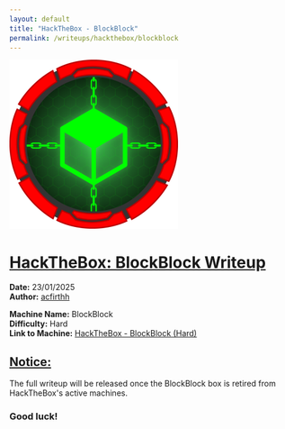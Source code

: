 ```yaml
---
layout: default
title: "HackTheBox - BlockBlock"
permalink: /writeups/hackthebox/blockblock
---
```


![HackTheBox: BlockBlock (Hard)](images/blockblock.png)
<h1><ins>HackTheBox: BlockBlock Writeup</ins></h1>

**Date:** 23/01/2025\
**Author:** [acfirthh](https://github.com/acfirthh)

**Machine Name:** BlockBlock\
**Difficulty:** Hard\
**Link to Machine:** [HackTheBox - BlockBlock (Hard)](https://app.hackthebox.com/machines/BlockBlock)

<h2><ins>Notice:</ins></h2>
The full writeup will be released once the BlockBlock box is retired from HackTheBox's active machines.

### Good luck!